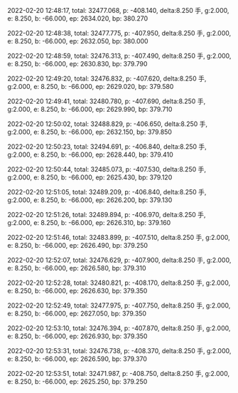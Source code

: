 2022-02-20 12:48:17, total: 32477.068, p: -408.140, delta:8.250 手, g:2.000, e: 8.250, b: -66.000, ep: 2634.020, bp: 380.270

2022-02-20 12:48:38, total: 32477.775, p: -407.950, delta:8.250 手, g:2.000, e: 8.250, b: -66.000, ep: 2632.050, bp: 380.000

2022-02-20 12:48:59, total: 32476.313, p: -407.490, delta:8.250 手, g:2.000, e: 8.250, b: -66.000, ep: 2630.830, bp: 379.790

2022-02-20 12:49:20, total: 32476.832, p: -407.620, delta:8.250 手, g:2.000, e: 8.250, b: -66.000, ep: 2629.020, bp: 379.580

2022-02-20 12:49:41, total: 32480.780, p: -407.690, delta:8.250 手, g:2.000, e: 8.250, b: -66.000, ep: 2629.990, bp: 379.710

2022-02-20 12:50:02, total: 32488.829, p: -406.650, delta:8.250 手, g:2.000, e: 8.250, b: -66.000, ep: 2632.150, bp: 379.850

2022-02-20 12:50:23, total: 32494.691, p: -406.840, delta:8.250 手, g:2.000, e: 8.250, b: -66.000, ep: 2628.440, bp: 379.410

2022-02-20 12:50:44, total: 32485.073, p: -407.530, delta:8.250 手, g:2.000, e: 8.250, b: -66.000, ep: 2625.430, bp: 379.120

2022-02-20 12:51:05, total: 32489.209, p: -406.840, delta:8.250 手, g:2.000, e: 8.250, b: -66.000, ep: 2626.200, bp: 379.130

2022-02-20 12:51:26, total: 32489.894, p: -406.970, delta:8.250 手, g:2.000, e: 8.250, b: -66.000, ep: 2626.310, bp: 379.160

2022-02-20 12:51:46, total: 32483.899, p: -407.510, delta:8.250 手, g:2.000, e: 8.250, b: -66.000, ep: 2626.490, bp: 379.250

2022-02-20 12:52:07, total: 32476.629, p: -407.900, delta:8.250 手, g:2.000, e: 8.250, b: -66.000, ep: 2626.580, bp: 379.310

2022-02-20 12:52:28, total: 32480.821, p: -408.170, delta:8.250 手, g:2.000, e: 8.250, b: -66.000, ep: 2626.630, bp: 379.350

2022-02-20 12:52:49, total: 32477.975, p: -407.750, delta:8.250 手, g:2.000, e: 8.250, b: -66.000, ep: 2627.050, bp: 379.350

2022-02-20 12:53:10, total: 32476.394, p: -407.870, delta:8.250 手, g:2.000, e: 8.250, b: -66.000, ep: 2626.930, bp: 379.350

2022-02-20 12:53:31, total: 32476.738, p: -408.370, delta:8.250 手, g:2.000, e: 8.250, b: -66.000, ep: 2626.590, bp: 379.370

2022-02-20 12:53:51, total: 32471.987, p: -408.750, delta:8.250 手, g:2.000, e: 8.250, b: -66.000, ep: 2625.250, bp: 379.250